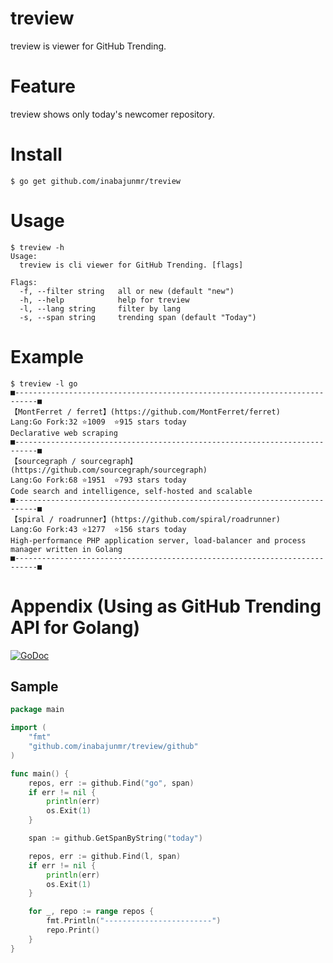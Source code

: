 # treview
treview is viewer for GitHub Trending.

# Feature

treview shows only today's newcomer repository.

# Install
```
$ go get github.com/inabajunmr/treview
```

# Usage
```
$ treview -h
Usage:
  treview is cli viewer for GitHub Trending. [flags]

Flags:
  -f, --filter string   all or new (default "new")
  -h, --help            help for treview
  -l, --lang string     filter by lang
  -s, --span string     trending span (default "Today")
```

# Example
```
$ treview -l go
■---------------------------------------------------------------------------■
【MontFerret / ferret】(https://github.com/MontFerret/ferret)
Lang:Go	Fork:32	⭐️1009	⭐️915 stars today
Declarative web scraping
■---------------------------------------------------------------------------■
【sourcegraph / sourcegraph】(https://github.com/sourcegraph/sourcegraph)
Lang:Go	Fork:68	⭐️1951	⭐️793 stars today
Code search and intelligence, self-hosted and scalable
■---------------------------------------------------------------------------■
【spiral / roadrunner】(https://github.com/spiral/roadrunner)
Lang:Go	Fork:43	⭐️1277	⭐️156 stars today
High-performance PHP application server, load-balancer and process manager written in Golang
■---------------------------------------------------------------------------■
```

# Appendix (Using as GitHub Trending API for Golang)
[![GoDoc](https://godoc.org/github.com/inabajunmr/treview/github?status.svg)](https://godoc.org/github.com/inabajunmr/treview/github)

## Sample
```go
package main

import (
	"fmt"
	"github.com/inabajunmr/treview/github"
)

func main() {
	repos, err := github.Find("go", span)
	if err != nil {
		println(err)
		os.Exit(1)
	}

	span := github.GetSpanByString("today")

	repos, err := github.Find(l, span)
	if err != nil {
		println(err)
		os.Exit(1)
	}

	for _, repo := range repos {
		fmt.Println("------------------------")
		repo.Print()
	}
}
```
